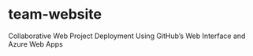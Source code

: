 # team-website
Collaborative Web Project Deployment Using GitHub’s Web Interface and Azure Web Apps
